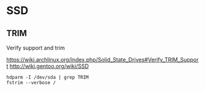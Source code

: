 <!-- -*- coding: utf-8; -*- -->

# SSD

## TRIM

Verify support and trim

<https://wiki.archlinux.org/index.php/Solid_State_Drives#Verify_TRIM_Support>
<http://wiki.gentoo.org/wiki/SSD>

    hdparm -I /dev/sda | grep TRIM
    fstrim --verbose /
